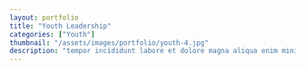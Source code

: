 ```yaml
---
layout: portfolio
title: "Youth Leadership"
categories: ["Youth"]
thumbnail: "/assets/images/portfolio/youth-4.jpg"
description: "tempor incididunt labore et dolore magna aliqua enim minim veniam quis nostrud exercitation ullamco laboris nisi aliquip commodo consequat.duis aute irure"
---
```

